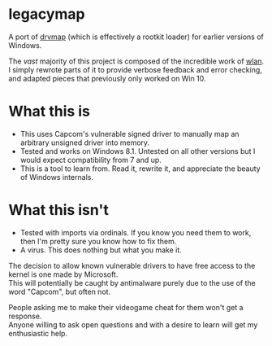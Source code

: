 # legacymap
A port of [drvmap](https://github.com/not-wlan/drvmap) (which is effectively a rootkit loader) for earlier versions of Windows.

The *vast* majority of this project is composed of the incredible work of [wlan](https://github.com/not-wlan). I simply rewrote parts of it to provide verbose feedback and error checking, and adapted pieces that previously only worked on Win 10.

# What this is
* This uses Capcom's vulnerable signed driver to manually map an arbitrary unsigned driver into memory.
* Tested and works on Windows 8.1. Untested on all other versions but I would expect compatibility from 7 and up.
* This is a tool to learn from. Read it, rewrite it, and appreciate the beauty of Windows internals.

# What this isn't
* Tested with imports via ordinals. If you know you need them to work, then I'm pretty sure you know how to fix them.
* A virus. This does nothing but what you make it.

The decision to allow known vulnerable drivers to have free access to the kernel is one made by Microsoft.<br/>
This will potentially be caught by antimalware purely due to the use of the word "Capcom", but often not.

People asking me to make their videogame cheat for them won't get a response.<br />
Anyone willing to ask open questions and with a desire to learn will get my enthusiastic help.

